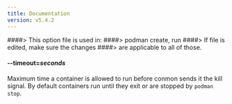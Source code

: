 ```yaml
---
title: Documentation
version: v5.4.2
---
```


####> This option file is used in:
####>   podman create, run
####> If file is edited, make sure the changes
####> are applicable to all of those.
#### **--timeout**=*seconds*

Maximum time a container is allowed to run before conmon sends it the kill
signal.  By default containers run until they exit or are stopped by
`podman stop`.
